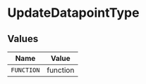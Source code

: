 # UpdateDatapointType


## Values

| Name       | Value      |
| ---------- | ---------- |
| `FUNCTION` | function   |